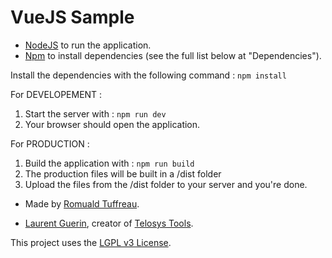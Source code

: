 # VueJS Sample


- [NodeJS](https://nodejs.org/en/) to run the application.
- [Npm](https://www.npmjs.com/) to install dependencies (see the full list below at "Dependencies").


Install the dependencies with the following command : `npm install`  


For DEVELOPEMENT  :  
1. Start the server with : `npm run dev`
2. Your browser should open the application.

For PRODUCTION :  
1. Build the application with : `npm run build`  
2. The production files will be built in a /dist folder  
3. Upload the files from the /dist folder to your server and you're done.  


- Made by [Romuald Tuffreau](https://github.com/romwaldtff).


- [Laurent Guerin](https://github.com/l-gu), creator of [Telosys Tools](http://www.telosys.org/).


This project uses the [LGPL v3 License](https://www.gnu.org/licenses/lgpl-3.0.en.html).
